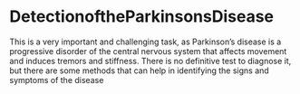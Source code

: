 # DetectionoftheParkinsonsDisease
This is a very important and challenging task, as Parkinson’s disease is a progressive disorder of the central nervous system that affects movement and induces tremors and stiffness. There is no definitive test to diagnose it, but there are some methods that can help in identifying the signs and symptoms of the disease
